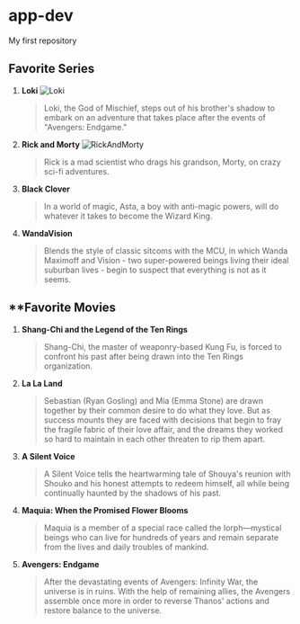 # app-dev
My first repository

## **Favorite Series**
1. **Loki**
   ![Loki](https://static1.srcdn.com/wordpress/wp-content/uploads/2021/06/Loki-Cast.jpg)
   > Loki, the God of Mischief, steps out of his brother's shadow to embark on an adventure that takes place after the events of "Avengers: Endgame."
2. **Rick and Morty**
   ![RickAndMorty](https://media.gq.com/photos/6577b95756b753fcf473be4b/master/pass/AS_RAM_709_RickfendingYourMort-10.png)
   > Rick is a mad scientist who drags his grandson, Morty, on crazy sci-fi adventures.
3. **Black Clover**
   > In a world of magic, Asta, a boy with anti-magic powers, will do whatever it takes to become the Wizard King.
4. **WandaVision**
   > Blends the style of classic sitcoms with the MCU, in which Wanda Maximoff and Vision - two super-powered beings living their ideal suburban lives - begin to suspect that everything is not as it seems.
   
## **Favorite Movies
1. **Shang-Chi and the Legend of the Ten Rings**
   > Shang-Chi, the master of weaponry-based Kung Fu, is forced to confront his past after being drawn into the Ten Rings organization.
2. **La La Land**
   > Sebastian (Ryan Gosling) and Mia (Emma Stone) are drawn together by their common desire to do what they love. But as success mounts they are faced with decisions that begin to fray the fragile fabric of their love affair, and the dreams they worked so hard to maintain in each other threaten to rip them apart.
3. **A Silent Voice**
   > A Silent Voice tells the heartwarming tale of Shouya's reunion with Shouko and his honest attempts to redeem himself, all while being continually haunted by the shadows of his past.
4. **Maquia: When the Promised Flower Blooms**
   > Maquia is a member of a special race called the Iorph—mystical beings who can live for hundreds of years and remain separate from the lives and daily troubles of mankind.
5. **Avengers: Endgame**
   > After the devastating events of Avengers: Infinity War, the universe is in ruins. With the help of remaining allies, the Avengers assemble once more in order to reverse Thanos' actions and restore balance to the universe.
   
